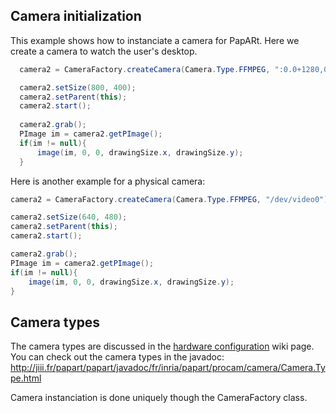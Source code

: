 
## Camera initialization

This example shows how to instanciate a camera for PapARt. Here we create a camera to watch the user's desktop.

``` java 
  camera2 = CameraFactory.createCamera(Camera.Type.FFMPEG, ":0.0+1280,0", "x11grab");

  camera2.setSize(800, 400);
  camera2.setParent(this);
  camera2.start();
  
  camera2.grab();
  PImage im = camera2.getPImage();
  if(im != null){
	  image(im, 0, 0, drawingSize.x, drawingSize.y);
  }
  ```
  
  Here is another example for a physical camera:
  ``` java 
  camera2 = CameraFactory.createCamera(Camera.Type.FFMPEG, "/dev/video0");

  camera2.setSize(640, 480);
  camera2.setParent(this);
  camera2.start();
  
  camera2.grab();
  PImage im = camera2.getPImage();
  if(im != null){
	  image(im, 0, 0, drawingSize.x, drawingSize.y);
  }
  ```
  
## Camera types
  
The camera types are discussed in the [hardware configuration](https://github.com/poqudrof/Papart-examples/wiki/hardware-configuration) wiki page. You can check out the camera types in the javadoc:
http://jiii.fr/papart/papart/javadoc/fr/inria/papart/procam/camera/Camera.Type.html 

Camera instanciation is done uniquely though the CameraFactory class. 
